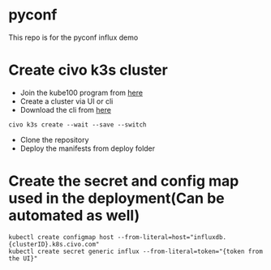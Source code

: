 # pyconf
This repo is for the pyconf influx demo

# Create civo k3s cluster 
 - Join the kube100 program from [here](https://www.civo.com/?ref=53e176)
 - Create a cluster via UI or cli
 - Download the cli from [here](https://github.com/civo/cli)
 ```
civo k3s create --wait --save --switch        

 ```
 
 - Clone the repository 
 - Deploy the manifests from deploy folder
 
 
 # Create the secret and config map used in the deployment(Can be automated as well)
```
kubectl create configmap host --from-literal=host="influxdb.{clusterID}.k8s.civo.com"
kubectl create secret generic influx --from-literal=token="{token from the UI}"

```
